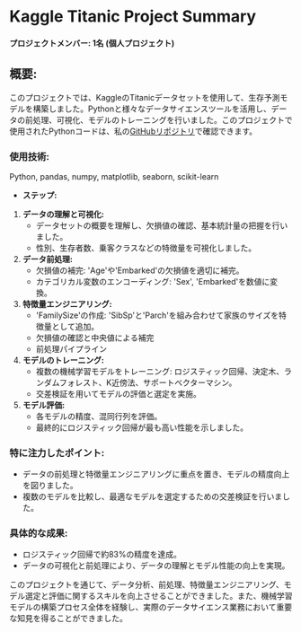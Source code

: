 # Kaggle Titanic Project Summary
#### プロジェクトメンバー: 1名 (個人プロジェクト)

## 概要: 
このプロジェクトでは、KaggleのTitanicデータセットを使用して、生存予測モデルを構築しました。Pythonと様々なデータサイエンスツールを活用し、データの前処理、可視化、モデルのトレーニングを行いました。このプロジェクトで使用されたPythonコードは、私の[GitHubリポジトリ](https://github.com/DiepKhuat/Kaggle_Competition/blob/main/Kaggle_Titanic_Project/Kaggle_Titanic_Project.ipynb)で確認できます。

### 使用技術:
Python, pandas, numpy, matplotlib, seaborn, scikit-learn
* **ステップ:**
 1. **データの理解と可視化:**
    - データセットの概要を理解し、欠損値の確認、基本統計量の把握を行いました。
    - 性別、生存者数、乗客クラスなどの特徴量を可視化しました。
2. **データ前処理:**
    - 欠損値の補完: 'Age'や'Embarked'の欠損値を適切に補完。
    - カテゴリカル変数のエンコーディング: 'Sex', 'Embarked'を数値に変換。
3. **特徴量エンジニアリング:**
    - 'FamilySize'の作成: 'SibSp'と'Parch'を組み合わせて家族のサイズを特徴量として追加。
    - 欠損値の確認と中央値による補完
    - 前処理パイプライン
4. **モデルのトレーニング:**
    - 複数の機械学習モデルをトレーニング: ロジスティック回帰、決定木、ランダムフォレスト、K近傍法、サポートベクターマシン。
    - 交差検証を用いてモデルの評価と選定を実施。
5. **モデル評価:**
    - 各モデルの精度、混同行列を評価。
    - 最終的にロジスティック回帰が最も高い性能を示しました。

### 特に注力したポイント:
* データの前処理と特徴量エンジニアリングに重点を置き、モデルの精度向上を図りました。
* 複数のモデルを比較し、最適なモデルを選定するための交差検証を行いました。

### 具体的な成果:
* ロジスティック回帰で約83%の精度を達成。
* データの可視化と前処理により、データの理解とモデル性能の向上を実現。

このプロジェクトを通じて、データ分析、前処理、特徴量エンジニアリング、モデル選定と評価に関するスキルを向上させることができました。また、機械学習モデルの構築プロセス全体を経験し、実際のデータサイエンス業務において重要な知見を得ることができました。
